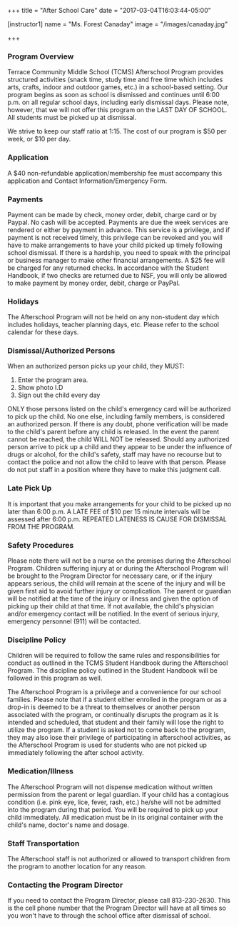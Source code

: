 +++
title = "After School Care"
date = "2017-03-04T16:03:44-05:00"

[instructor1]
name = "Ms. Forest Canaday"
image = "/images/canaday.jpg"

+++

### Program Overview
Terrace Community Middle School (TCMS) Afterschool Program provides structured activities (snack time, study time and free time which includes arts, crafts, indoor and outdoor games, etc.) in a school-based setting. Our program begins as soon as school is dismissed and continues until 6:00 p.m. on all regular school days, including early dismissal days. Please note, however, that we will not offer this program on the LAST DAY OF SCHOOL. All students must be picked up at dismissal.

We strive to keep our staff ratio at 1:15. The cost of our program is $50 per week, or $10 per day.

### Application
A $40 non-refundable application/membership fee must accompany this application and Contact Information/Emergency Form.

### Payments
Payment can be made by check, money order, debit, charge card or by Paypal. No cash will be accepted. Payments are due the week services are rendered or either by payment in advance. This service is a privilege, and if payment is not received timely, this privilege can be revoked and you will have to make arrangements to have your child picked up timely following school dismissal. If there is a hardship, you need to speak with the principal or business manager to make other financial arrangements. A $25 fee will be charged for any returned checks. In accordance with the Student Handbook, if two checks are returned due to NSF, you will only be allowed to make payment by money order, debit, charge or PayPal.

### Holidays
The Afterschool Program will not be held on any non-student day which includes holidays, teacher planning days, etc. Please refer to the school calendar for these days.

### Dismissal/Authorized Persons
When an authorized person picks up your child, they MUST:

1.  Enter the program area.
2.  Show photo I.D
3.  Sign out the child every day

ONLY those persons listed on the child's emergency card will be authorized to pick up the child. No one else, including family members, is considered an authorized person. If there is any doubt, phone verification will be made to the child's parent before any child is released. In the event the parent cannot be reached, the child WILL NOT be released. Should any authorized person arrive to pick up a child and they appear to be under the influence of drugs or alcohol, for the child's safety, staff may have no recourse but to contact the police and not allow the child to leave with that person. Please do not put staff in a position where they have to make this judgment call.

### Late Pick Up
It is important that you make arrangements for your child to be picked up no later than 6:00 p.m. A LATE FEE of $10 per 15 minute intervals will be assessed after 6:00 p.m. REPEATED LATENESS IS CAUSE FOR DISMISSAL FROM THE PROGRAM.

### Safety Procedures
Please note there will not be a nurse on the premises during the Afterschool Program. Children suffering injury at or during the Afterschool Program will be brought to the Program Director for necessary care, or if the injury appears serious, the child will remain at the scene of the injury and will be given first aid to avoid further injury or complication. The parent or guardian will be notified at the time of the injury or illness and given the option of picking up their child at that time. If not available, the child's physician and/or emergency contact will be notified. In the event of serious injury, emergency personnel (911) will be contacted.

### Discipline Policy
Children will be required to follow the same rules and responsibilities for conduct as outlined in the TCMS Student Handbook during the Afterschool Program. The discipline policy outlined in the Student Handbook will be followed in this program as well.

The Afterschool Program is a privilege and a convenience for our school families. Please note that if a student either enrolled in the program or as a drop-in is deemed to be a threat to themselves or another person associated with the program, or continually disrupts the program as it is intended and scheduled, that student and their family will lose the right to utilize the program. If a student is asked not to come back to the program, they may also lose their privilege of participating in afterschool activities, as the Afterschool Program is used for students who are not picked up immediately following the after school activity.

### Medication/Illness
The Afterschool Program will not dispense medication without written permission from the parent or legal guardian. If your child has a contagious condition (i.e. pink eye, lice, fever, rash, etc.) he/she will not be admitted into the program during that period. You will be required to pick up your child immediately. All medication must be in its original container with the child's name, doctor's name and dosage.

### Staff Transportation
The Afterschool staff is not authorized or allowed to transport children from the program to another location for any reason.

### Contacting the Program Director
If you need to contact the Program Director, please call 813-230-2630. This is the cell phone number that the Program Director will have at all times so you won't have to through the school office after dismissal of school.
